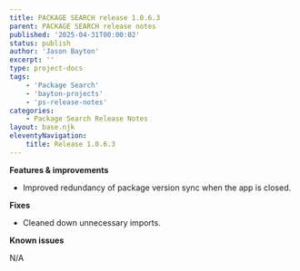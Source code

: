 ```yaml
---
title: PACKAGE SEARCH release 1.0.6.3
parent: PACKAGE SEARCH release notes
published: '2025-04-31T00:00:02'
status: publish
author: 'Jason Bayton'
excerpt: ''
type: project-docs
tags: 
    - 'Package Search'
    - 'bayton-projects'
    - 'ps-release-notes'
categories: 
    - Package Search Release Notes
layout: base.njk
eleventyNavigation: 
    title: Release 1.0.6.3
---
```


**Features & improvements**

- Improved redundancy of package version sync when the app is closed.

**Fixes**

- Cleaned down unnecessary imports.

**Known issues**

N/A
